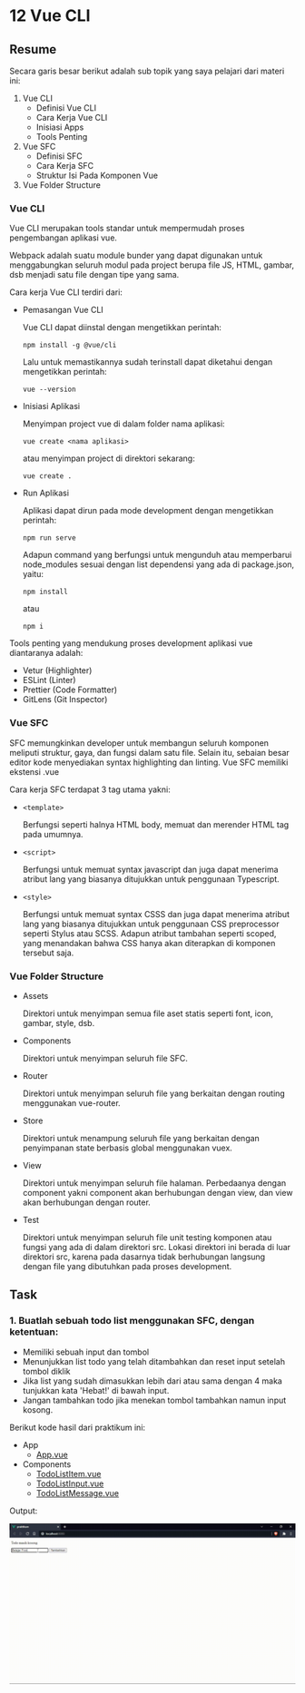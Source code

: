# 12 Vue CLI

## Resume

Secara garis besar berikut adalah sub topik yang saya pelajari dari materi ini:

1. Vue CLI
   - Definisi Vue CLI
   - Cara Kerja Vue CLI
   - Inisiasi Apps
   - Tools Penting
2. Vue SFC
   - Definisi SFC
   - Cara Kerja SFC
   - Struktur Isi Pada Komponen Vue
3. Vue Folder Structure

### Vue CLI

Vue CLI merupakan tools standar untuk mempermudah proses pengembangan aplikasi vue.

Webpack adalah suatu module bunder yang dapat digunakan untuk menggabungkan seluruh modul pada project berupa file JS, HTML, gambar, dsb menjadi satu file dengan tipe yang sama.

Cara kerja Vue CLI terdiri dari:

- Pemasangan Vue CLI

  Vue CLI dapat diinstal dengan mengetikkan perintah:

  ```shell
  npm install -g @vue/cli
  ```

  Lalu untuk memastikannya sudah terinstall dapat diketahui dengan mengetikkan perintah:

  ```shell
  vue --version
  ```

- Inisiasi Aplikasi

  Menyimpan project vue di dalam folder nama aplikasi:

  ```shell
  vue create <nama aplikasi>
  ```

  atau menyimpan project di direktori sekarang:

  ```shell
  vue create .
  ```

- Run Aplikasi

  Aplikasi dapat dirun pada mode development dengan mengetikkan perintah:

  ```shell
  npm run serve
  ```

  Adapun command yang berfungsi untuk mengunduh atau memperbarui node_modules sesuai dengan list dependensi yang ada di package.json, yaitu:

  ```shell
  npm install
  ```

  atau

  ```shell
  npm i
  ```

Tools penting yang mendukung proses development aplikasi vue diantaranya adalah:

- Vetur (Highlighter)
- ESLint (Linter)
- Prettier (Code Formatter)
- GitLens (Git Inspector)

### Vue SFC

SFC memungkinkan developer untuk membangun seluruh komponen meliputi struktur, gaya, dan fungsi dalam satu file. Selain itu, sebaian besar editor kode menyediakan syntax highlighting dan linting. Vue SFC memiliki ekstensi .vue

Cara kerja SFC terdapat 3 tag utama yakni:

- `<template>`

  Berfungsi seperti halnya HTML body, memuat dan merender HTML tag pada umumnya.

- `<script>`

  Berfungsi untuk memuat syntax javascript dan juga dapat menerima atribut lang yang biasanya ditujukkan untuk penggunaan Typescript.

- `<style>`

  Berfungsi untuk memuat syntax CSSS dan juga dapat menerima atribut lang yang biasanya ditujukkan untuk penggunaan CSS preprocessor seperti Stylus atau SCSS. Adapun atribut tambahan seperti scoped, yang menandakan bahwa CSS hanya akan diterapkan di komponen tersebut saja.

### Vue Folder Structure

- Assets

  Direktori untuk menyimpan semua file aset statis seperti font, icon, gambar, style, dsb.

- Components

  Direktori untuk menyimpan seluruh file SFC.

- Router

  Direktori untuk menyimpan seluruh file yang berkaitan dengan routing menggunakan vue-router.

- Store

  Direktori untuk menampung seluruh file yang berkaitan dengan penyimpanan state berbasis global menggunakan vuex.

- View

  Direktori untuk menyimpan seluruh file halaman. Perbedaanya dengan component yakni component akan berhubungan dengan view, dan view akan berhubungan dengan router.

- Test

  Direktori untuk menyimpan seluruh file unit testing komponen atau fungsi yang ada di dalam direktori src. Lokasi direktori ini berada di luar direktori src, karena pada dasarnya tidak berhubungan langsung dengan file yang dibutuhkan pada proses development.

## Task

### 1. Buatlah sebuah todo list menggunakan SFC, dengan ketentuan:

- Memiliki sebuah input dan tombol
- Menunjukkan list todo yang telah ditambahkan dan reset input setelah tombol diklik
- Jika list yang sudah dimasukkan lebih dari atau sama dengan 4 maka tunjukkan kata 'Hebat!' di bawah input.
- Jangan tambahkan todo jika menekan tombol tambahkan namun input kosong.

Berikut kode hasil dari praktikum ini:

- App
  - [App.vue](./praktikum/src/App.vue)
- Components
  - [TodoListItem.vue](./praktikum/src/components/TodoListItem.vue)
  - [TodoListInput.vue](./praktikum/src/components/TodoListInput.vue)
  - [TodoListMessage.vue](./praktikum/src/components/TodoListMessage.vue)

Output:

![HasilPraktikum.gif](./screenshots/HasilPraktikum.gif)
